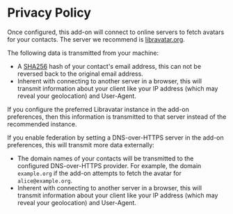 # Privacy Policy

Once configured, this add-on will connect to online servers to fetch avatars for your contacts. The server we recommend is [libravatar.org](https://www.libravatar.org).

The following data is transmitted from your machine:

* A [SHA256](https://developer.mozilla.org/docs/Web/API/SubtleCrypto/digest#algorithm) hash of your contact's email address, this can not be reversed back to the original email address.
* Inherent with connecting to another server in a browser, this will transmit information about your client like your IP address (which may reveal your geolocation) and User-Agent.

If you configure the preferred Libravatar instance in the add-on preferences, then this information is transmitted to that server instead of the recommended instance.

If you enable federation by setting a DNS-over-HTTPS server in the add-on preferences, this will transmit more data externally:

* The domain names of your contacts will be transmitted to the configured DNS-over-HTTPS provider. For example, the domain `example.org` if the add-on attempts to fetch the avatar for `alice@example.org`.
* Inherent with connecting to another server in a browser, this will transmit information about your client like your IP address (which may reveal your geolocation) and User-Agent.
